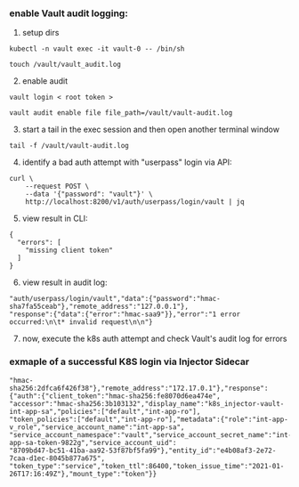 ### enable Vault audit logging:

1. setup dirs

```
kubectl -n vault exec -it vault-0 -- /bin/sh

touch /vault/vault_audit.log
```

2. enable audit

```
vault login < root token >

vault audit enable file file_path=/vault/vault-audit.log
```

3. start a tail in the exec session and then open another terminal window

`tail -f /vault/vault-audit.log`

4. identify a bad auth attempt with "userpass" login via API:

```
curl \
    --request POST \
    --data '{"password": "vault"}' \
    http://localhost:8200/v1/auth/userpass/login/vault | jq
```

5. view result in CLI:

```
{
  "errors": [
    "missing client token"
  ]
}
```

6. view result in audit log:

```
"auth/userpass/login/vault","data":{"password":"hmac-sha7fa55ceab"},"remote_address":"127.0.0.1"},
"response":{"data":{"error":"hmac-saa9"}},"error":"1 error occurred:\n\t* invalid request\n\n"}
```
7. now, execute the k8s auth attempt and check Vault's audit log for errors

### exmaple of a successful K8S login via Injector Sidecar

```
"hmac-sha256:2dfca6f426f38"},"remote_address":"172.17.0.1"},"response":{"auth":{"client_token":"hmac-sha256:fe8070d6ea474e",
"accessor":"hmac-sha256:3b103132","display_name":"k8s_injector-vault-int-app-sa","policies":["default","int-app-ro"],
"token_policies":["default","int-app-ro"],"metadata":{"role":"int-app-v_role","service_account_name":"int-app-sa",
"service_account_namespace":"vault","service_account_secret_name":"int-app-sa-token-9822g","service_account_uid":
"8709bd47-bc51-41ba-aa92-53f87bf5fa99"},"entity_id":"e4b08af3-2e72-7caa-d1ec-8045b877a675",
"token_type":"service","token_ttl":86400,"token_issue_time":"2021-01-26T17:16:49Z"},"mount_type":"token"}}
```
